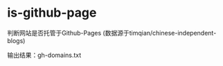 # is-github-page
判断网站是否托管于Github-Pages (数据源于timqian/chinese-independent-blogs)

输出结果：gh-domains.txt
